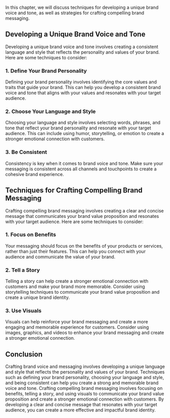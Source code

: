 
In this chapter, we will discuss techniques for developing a unique brand voice and tone, as well as strategies for crafting compelling brand messaging.

Developing a Unique Brand Voice and Tone
----------------------------------------

Developing a unique brand voice and tone involves creating a consistent language and style that reflects the personality and values of your brand. Here are some techniques to consider:

### 1. Define Your Brand Personality

Defining your brand personality involves identifying the core values and traits that guide your brand. This can help you develop a consistent brand voice and tone that aligns with your values and resonates with your target audience.

### 2. Choose Your Language and Style

Choosing your language and style involves selecting words, phrases, and tone that reflect your brand personality and resonate with your target audience. This can include using humor, storytelling, or emotion to create a stronger emotional connection with customers.

### 3. Be Consistent

Consistency is key when it comes to brand voice and tone. Make sure your messaging is consistent across all channels and touchpoints to create a cohesive brand experience.

Techniques for Crafting Compelling Brand Messaging
--------------------------------------------------

Crafting compelling brand messaging involves creating a clear and concise message that communicates your brand value proposition and resonates with your target audience. Here are some techniques to consider:

### 1. Focus on Benefits

Your messaging should focus on the benefits of your products or services, rather than just their features. This can help you connect with your audience and communicate the value of your brand.

### 2. Tell a Story

Telling a story can help create a stronger emotional connection with customers and make your brand more memorable. Consider using storytelling techniques to communicate your brand value proposition and create a unique brand identity.

### 3. Use Visuals

Visuals can help reinforce your brand messaging and create a more engaging and memorable experience for customers. Consider using images, graphics, and videos to enhance your brand messaging and create a stronger emotional connection.

Conclusion
----------

Crafting brand voice and messaging involves developing a unique language and style that reflects the personality and values of your brand. Techniques such as defining your brand personality, choosing your language and style, and being consistent can help you create a strong and memorable brand voice and tone. Crafting compelling brand messaging involves focusing on benefits, telling a story, and using visuals to communicate your brand value proposition and create a stronger emotional connection with customers. By developing a clear and concise message that resonates with your target audience, you can create a more effective and impactful brand identity.
